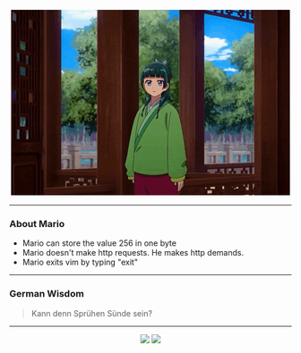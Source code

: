 <p align="center">
  <img src="assets/maomao.gif" />
</p>

---

### About Mario
- Mario can store the value 256 in one byte
- Mario doesn't make http requests. He makes http demands.
- Mario exits vim by typing "exit"

---

### German Wisdom
> Kann denn Sprühen Sünde sein?

---

<p align="center">
  <a>
    <img height="180em" src="https://github-readme-stats-eight-theta.vercel.app/api?username=Torfkopp&show_icons=true&theme=dark&include_all_commits=true&count_private=true"/>
  </a>
  <a href="https://github.com/Torfkopp?tab=repositories">
    <img height="180em" src="https://github-readme-stats-eight-theta.vercel.app/api/top-langs/?username=torfkopp&layout=compact&theme=dark&langs_count=8&hide=java"/>
  </a>
</p>
